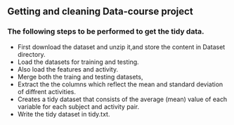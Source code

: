 ## Getting and cleaning Data-course project

### The following steps to be performed to get the tidy data.
* First download the dataset and unzip it,and store the content in Dataset directory.
* Load the datasets for training and testing.
* Also load the features and activity.
* Merge both the traing and testing datasets,
* Extract the the columns which reflect the mean and standard deviation of diffrent activities.
* Creates a tidy dataset that consists of the average (mean) value of each variable for each subject and activity pair.
* Write the tidy dataset in tidy.txt.

